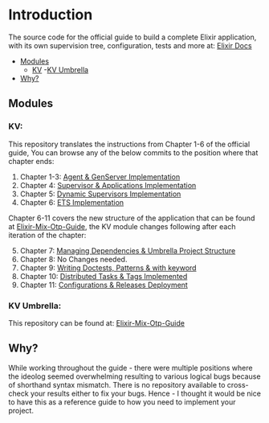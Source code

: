 # Introduction

The source code for the official guide to build a complete Elixir application, with its own supervision tree, configuration, tests and more at: [Elixir Docs](https://elixir-lang.org/getting-started/mix-otp/introduction-to-mix.html)

- [Modules](#modules)
    - [KV](#kv)
      -[KV Umbrella](#kv_umbrella)
- [Why?](#why)

## Modules

### KV: 

This repository translates the instructions from Chapter 1-6 of the official guide, You can browse any of the below commits to the position where that chapter ends:

1. Chapter 1-3: [Agent & GenServer Implementation](https://github.com/SlapBot/kv/tree/d6b801759488e939c32243a81dcc23495f726106)
2. Chapter 4: [Supervisor & Applications Implementation](https://github.com/SlapBot/kv/tree/e47e7d2d758ee202bcb56a29a9790e4bf00cb221)
3. Chapter 5: [Dynamic Supervisors Implementation](https://github.com/SlapBot/kv/tree/4867cbeb44201cb3fe4769f1f08175b4b0a8ce83)
4. Chapter 6: [ETS Implementation](https://github.com/SlapBot/kv/tree/23e31b8e02aa9e6e19a36c47778c8ccf628e576a)

Chapter 6-11 covers the new structure of the application that can be found at [Elixir-Mix-Otp-Guide](https://github.com/SlapBot/elixir-mix-otp-guide), the KV module changes following after each iteration of the chapter:

5. Chapter 7: [Managing Dependencies & Umbrella Project Structure](https://github.com/SlapBot/kv/tree/4534e218e12b52237fe7070bb35818198eebb01a)
6. Chapter 8: No Changes needed.
7. Chapter 9: [Writing Doctests, Patterns & with keyword](https://github.com/SlapBot/kv/tree/24a3b75768ea1367128bf8cd0525b1fbd59f2353)
8. Chapter 10: [Distributed Tasks & Tags Implemented](https://github.com/SlapBot/kv/tree/2e662592a6bca37eb52f5dbf92f01ae3a2c51113)
9. Chapter 11: [Configurations & Releases Deployment](https://github.com/SlapBot/kv/tree/1a436f9a3d149efc388a9dd6f2c608b3f7abe881)

### KV Umbrella:

This repository can be found at: [Elixir-Mix-Otp-Guide](https://github.com/SlapBot/elixir-mix-otp-guide)

## Why?

While working throughout the guide - there were multiple positions where the ideolog seemed overwhelming resulting to various logical bugs because of shorthand syntax mismatch. There is no repository available to cross-check your results either to fix your bugs. Hence - I thought it would be nice to have this as a reference guide to how you need to implement your project.

